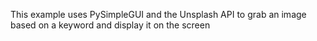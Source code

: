 This example uses PySimpleGUI and the Unsplash API to grab an image based on a keyword and display it on the screen